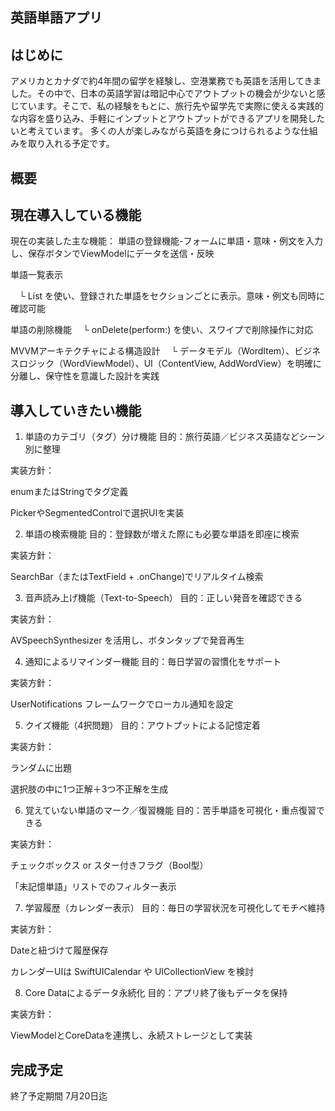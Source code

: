 英語単語アプリ
---

はじめに
--
アメリカとカナダで約4年間の留学を経験し、空港業務でも英語を活用してきました。その中で、日本の英語学習は暗記中心でアウトプットの機会が少ないと感じています。そこで、私の経験をもとに、旅行先や留学先で実際に使える実践的な内容を盛り込み、手軽にインプットとアウトプットができるアプリを開発したいと考えています。
多くの人が楽しみながら英語を身につけられるような仕組みを取り入れる予定です。

概要
--

現在導入している機能
--
現在の実装した主な機能：
単語の登録機能-フォームに単語・意味・例文を入力し、保存ボタンでViewModelにデータを送信・反映
  
単語一覧表示

 　└ List を使い、登録された単語をセクションごとに表示。意味・例文も同時に確認可能
  
単語の削除機能
 　└ onDelete(perform:) を使い、スワイプで削除操作に対応
  
MVVMアーキテクチャによる構造設計
 　└ データモデル（WordItem）、ビジネスロジック（WordViewModel）、UI（ContentView, AddWordView）を明確に分離し、保守性を意識した設計を実践

導入していきたい機能
---
 1. 単語のカテゴリ（タグ）分け機能
目的：旅行英語／ビジネス英語などシーン別に整理

実装方針：

enumまたはStringでタグ定義

PickerやSegmentedControlで選択UIを実装

 2. 単語の検索機能
目的：登録数が増えた際にも必要な単語を即座に検索

実装方針：

SearchBar（またはTextField + .onChange)でリアルタイム検索

 3. 音声読み上げ機能（Text-to-Speech）
目的：正しい発音を確認できる

実装方針：

AVSpeechSynthesizer を活用し、ボタンタップで発音再生

 4. 通知によるリマインダー機能
目的：毎日学習の習慣化をサポート

実装方針：

UserNotifications フレームワークでローカル通知を設定

5. クイズ機能（4択問題）
目的：アウトプットによる記憶定着

実装方針：

ランダムに出題

選択肢の中に1つ正解＋3つ不正解を生成

 6. 覚えていない単語のマーク／復習機能
目的：苦手単語を可視化・重点復習できる

実装方針：

チェックボックス or スター付きフラグ（Bool型）

「未記憶単語」リストでのフィルター表示

 7. 学習履歴（カレンダー表示）
目的：毎日の学習状況を可視化してモチベ維持

実装方針：

Dateと紐づけて履歴保存

カレンダーUIは SwiftUICalendar や UICollectionView を検討

 8. Core Dataによるデータ永続化
目的：アプリ終了後もデータを保持

実装方針：

ViewModelとCoreDataを連携し、永続ストレージとして実装

完成予定
--
終了予定期間 7月20日迄
